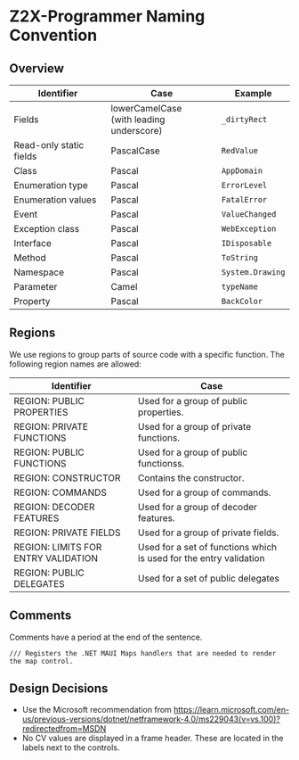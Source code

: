 # Z2X-Programmer Naming Convention
## Overview
| Identifier  | Case   | Example |
|---|---|---|
| Fields   | lowerCamelCase <br>(with leading underscore)  |  `_dirtyRect` |
| Read-only static fields  | PascalCase  | `RedValue`  |
| Class | Pascal  |  `AppDomain` |
| Enumeration type  |  Pascal | `ErrorLevel`	  |
| Enumeration values | Pascal  |  `FatalError` |
| Event |  	 Pascal  |  `ValueChanged` |
| Exception class | Pascal | `WebException`|
| Interface | Pascal | `IDisposable` |
| Method | Pascal | `ToString` |
| Namespace | Pascal |`System.Drawing` |
| Parameter | Camel | `typeName` |
|Property | Pascal | `BackColor` |


## Regions
We use regions to group parts of source code with a specific function. The following region names are allowed:

| Identifier  | Case   | 
|-----|-----|
| REGION: PUBLIC PROPERTIES | Used for a group of public properties.|
| REGION: PRIVATE FUNCTIONS | Used for a group of private functions.|
| REGION: PUBLIC FUNCTIONS | Used for a group of public functionss.|
| REGION: CONSTRUCTOR | Contains the constructor.|
| REGION: COMMANDS | Used for a group of commands.
| REGION: DECODER FEATURES | Used for a group of decoder features.|
| REGION: PRIVATE FIELDS | Used for a group of private fields.|
| REGION: LIMITS FOR ENTRY VALIDATION | Used for a set of functions which is used for the entry validation |
| REGION: PUBLIC DELEGATES | Used for a set of public delegates |

## Comments
Comments have a period at the end of the sentence.

`
/// Registers the .NET MAUI Maps handlers that are needed to render the map control.
`

## Design Decisions
* Use the Microsoft recommendation from https://learn.microsoft.com/en-us/previous-versions/dotnet/netframework-4.0/ms229043(v=vs.100)?redirectedfrom=MSDN
* No CV values are displayed in a frame header. These are located in the labels next to the controls.
